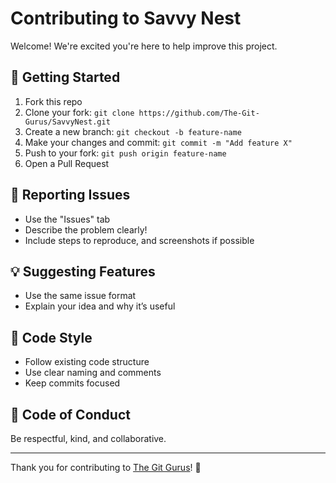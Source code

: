 # Contributing to Savvy Nest

Welcome! We're excited you're here to help improve this project.

## 🚀 Getting Started

1. Fork this repo
2. Clone your fork: `git clone https://github.com/The-Git-Gurus/SavvyNest.git`
3. Create a new branch: `git checkout -b feature-name`
4. Make your changes and commit: `git commit -m "Add feature X"`
5. Push to your fork: `git push origin feature-name`
6. Open a Pull Request

## 🐛 Reporting Issues

- Use the "Issues" tab
- Describe the problem clearly!
- Include steps to reproduce, and screenshots if possible

## 💡 Suggesting Features

- Use the same issue format
- Explain your idea and why it’s useful

## 🧹 Code Style

- Follow existing code structure
- Use clear naming and comments
- Keep commits focused

## 🙌 Code of Conduct

Be respectful, kind, and collaborative.

---

Thank you for contributing to [The Git Gurus](https://github.com/The-Git-Gurus)! 💙
